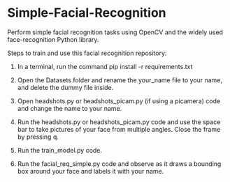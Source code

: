 # Simple-Facial-Recognition
Perform simple facial recognition tasks using OpenCV and the widely used face-recognition Python library. 

Steps to train and use this facial recognition repository:

1. In a terminal, run the command pip install -r requirements.txt

2. Open the Datasets folder and rename the your_name file to your name, and delete the dummy file inside. 

3. Open headshots.py or headshots_picam.py (if using a picamera) code and change the name to your name.

4. Run the headshots.py or headshots_picam.py code and use the space bar to take pictures of your face from multiple angles. Close the frame by pressing q.

5. Run the train_model.py code.

6. Run the facial_req_simple.py code and observe as it draws a bounding box around your face and labels it with your name. 
